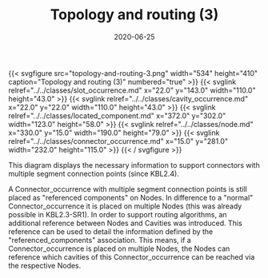 ﻿---
title: Topology and routing (3)
toc: false
type: specs
layout: diagram
date: "2020-06-25"
draft: false
specification: KBL
version: 2.5.sr1
documentType: "Recommendation"
elementType: Diagram
classes:
  - Slot_occurrence
  - Cavity_occurrence
  - Located_component
  - Node
  - Connector_occurrence
menu:
  KBL-2.5.sr1:    
    parent: presentation
    identifier: presentation/topology-and-routing-3
    weight: 1021 

# Prev/next pager order (if `docs_section_pager` enabled in `params.toml`)
weight: 1021
---
{{< svgfigure src="topology-and-routing-3.png" width="534" height="410" caption="Topology and routing (3)" numbered="true" >}}
  {{< svglink relref="../../classes/slot_occurrence.md" x="22.0" y="143.0" width="110.0" height="43.0" >}}
  {{< svglink relref="../../classes/cavity_occurrence.md" x="22.0" y="22.0" width="110.0" height="43.0" >}}
  {{< svglink relref="../../classes/located_component.md" x="372.0" y="302.0" width="123.0" height="58.0" >}}
  {{< svglink relref="../../classes/node.md" x="330.0" y="15.0" width="190.0" height="79.0" >}}
  {{< svglink relref="../../classes/connector_occurrence.md" x="15.0" y="281.0" width="232.0" height="115.0" >}}
{{< / svgfigure >}}
<p> This diagram displays the necessary information to support connectors with multiple segment connection points (since KBL2.4).      </p>      <p> A Connector_occurrence with multiple segment connection points is still placed as &quot;referenced components&quot; on Nodes. In difference to a &quot;normal&quot; Connector_occurrence it is placed on multiple Nodes (this was already possible in KBL2.3-SR1). In order to support routing algorithms, an additional reference between Nodes and Cavities was introduced. This reference can be used to detail the information defined by the &quot;referenced_components&quot; association. This means, if a Connector_occurrence is placed on multiple Nodes, the Nodes can reference which cavities of this Connector_occurrence can be reached via the respective Nodes.      </p>